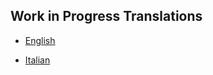 ## Work in Progress Translations

- [English](RSK-whitepaper-en.pdf)

- [Italian](RSK-whitepaper-it.pdf)



